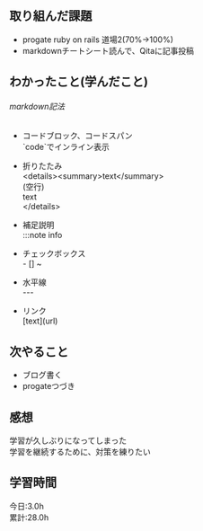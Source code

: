 ## 取り組んだ課題
* progate ruby on rails 道場2(70%→100%)  
* markdownチートシート読んで、Qitaに記事投稿  
## わかったこと(学んだこと)
###### markdown記法
* コードブロック、コードスパン  
\`code\`でインライン表示  

* 折りたたみ  
\<details>\<summary>text\</summary>  
(空行)  
text  
\</details>  
* 補足説明  
\:::note info  
* チェックボックス  
\- [] ~  
* 水平線  
\---  
* リンク  
\[text](url)  


## 次やること
* ブログ書く
* progateつづき

## 感想
学習が久しぶりになってしまった  
学習を継続するために、対策を練りたい  

## 学習時間
今日:3.0h  
累計:28.0h  
